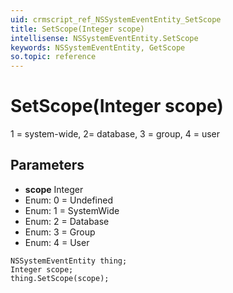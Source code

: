 ```yaml
---
uid: crmscript_ref_NSSystemEventEntity_SetScope
title: SetScope(Integer scope)
intellisense: NSSystemEventEntity.SetScope
keywords: NSSystemEventEntity, GetScope
so.topic: reference
---
```


# SetScope(Integer scope)

1 = system-wide, 2= database, 3 = group, 4 = user

## Parameters

* **scope** Integer
* Enum: 0 = Undefined
* Enum: 1 = SystemWide
* Enum: 2 = Database
* Enum: 3 = Group
* Enum: 4 = User

```crmscript
NSSystemEventEntity thing;
Integer scope;
thing.SetScope(scope);
```

